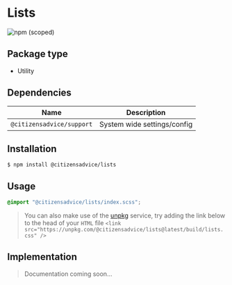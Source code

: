 # Lists

![npm (scoped)](https://img.shields.io/npm/v/@citizensadvice/lists.svg)

## Package type

- Utility

## Dependencies

| Name                      | Description                 |
| ------------------------- | --------------------------- |
| `@citizensadvice/support` | System wide settings/config |

## Installation

```shell
$ npm install @citizensadvice/lists
```

## Usage

```scss
@import "@citizensadvice/lists/index.scss";
```

> You can also make use of the [unpkg](https://unpkg.com) service, try adding the link below to the head of your `HTML` file
> `<link src="https://unpkg.com/@citizensadvice/lists@latest/build/lists.css" />`

## Implementation

> Documentation coming soon...